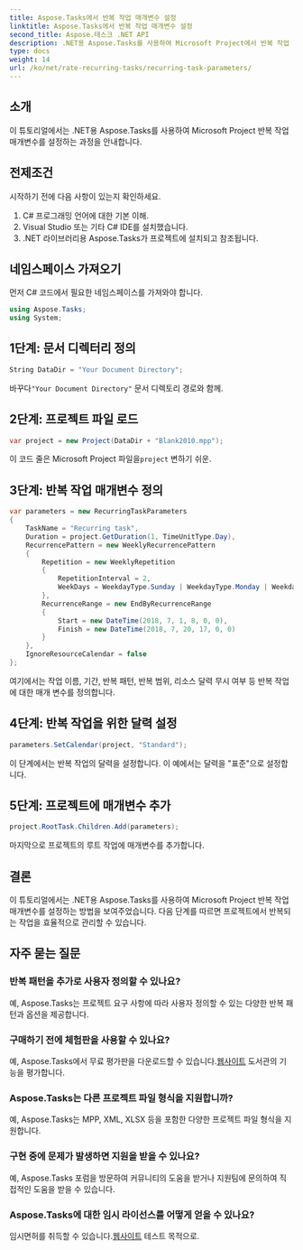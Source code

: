 ```yaml
---
title: Aspose.Tasks에서 반복 작업 매개변수 설정
linktitle: Aspose.Tasks에서 반복 작업 매개변수 설정
second_title: Aspose.태스크 .NET API
description: .NET용 Aspose.Tasks를 사용하여 Microsoft Project에서 반복 작업 매개변수를 설정하는 방법을 알아보세요. 단계별 가이드가 포함된 종합 튜토리얼입니다.
type: docs
weight: 14
url: /ko/net/rate-recurring-tasks/recurring-task-parameters/
---
```

## 소개
이 튜토리얼에서는 .NET용 Aspose.Tasks를 사용하여 Microsoft Project 반복 작업 매개변수를 설정하는 과정을 안내합니다.
## 전제조건
시작하기 전에 다음 사항이 있는지 확인하세요.
1. C# 프로그래밍 언어에 대한 기본 이해.
2. Visual Studio 또는 기타 C# IDE를 설치했습니다.
3. .NET 라이브러리용 Aspose.Tasks가 프로젝트에 설치되고 참조됩니다.

## 네임스페이스 가져오기
먼저 C# 코드에서 필요한 네임스페이스를 가져와야 합니다.
```csharp
using Aspose.Tasks;
using System;

```
## 1단계: 문서 디렉터리 정의
```csharp
String DataDir = "Your Document Directory";
```
 바꾸다`"Your Document Directory"` 문서 디렉토리 경로와 함께.
## 2단계: 프로젝트 파일 로드
```csharp
var project = new Project(DataDir + "Blank2010.mpp");
```
 이 코드 줄은 Microsoft Project 파일을`project` 변하기 쉬운.
## 3단계: 반복 작업 매개변수 정의
```csharp
var parameters = new RecurringTaskParameters
{
    TaskName = "Recurring task",
    Duration = project.GetDuration(1, TimeUnitType.Day),
    RecurrencePattern = new WeeklyRecurrencePattern
    {
        Repetition = new WeeklyRepetition
        {
            RepetitionInterval = 2,
            WeekDays = WeekdayType.Sunday | WeekdayType.Monday | WeekdayType.Friday
        },
        RecurrenceRange = new EndByRecurrenceRange
        {
            Start = new DateTime(2018, 7, 1, 8, 0, 0),
            Finish = new DateTime(2018, 7, 20, 17, 0, 0)
        }
    },
    IgnoreResourceCalendar = false
};
```
여기에서는 작업 이름, 기간, 반복 패턴, 반복 범위, 리소스 달력 무시 여부 등 반복 작업에 대한 매개 변수를 정의합니다.
## 4단계: 반복 작업을 위한 달력 설정
```csharp
parameters.SetCalendar(project, "Standard");
```
이 단계에서는 반복 작업의 달력을 설정합니다. 이 예에서는 달력을 "표준"으로 설정합니다.
## 5단계: 프로젝트에 매개변수 추가
```csharp
project.RootTask.Children.Add(parameters);
```
마지막으로 프로젝트의 루트 작업에 매개변수를 추가합니다.

## 결론
이 튜토리얼에서는 .NET용 Aspose.Tasks를 사용하여 Microsoft Project 반복 작업 매개변수를 설정하는 방법을 보여주었습니다. 다음 단계를 따르면 프로젝트에서 반복되는 작업을 효율적으로 관리할 수 있습니다.
## 자주 묻는 질문
### 반복 패턴을 추가로 사용자 정의할 수 있나요?
예, Aspose.Tasks는 프로젝트 요구 사항에 따라 사용자 정의할 수 있는 다양한 반복 패턴과 옵션을 제공합니다.
### 구매하기 전에 체험판을 사용할 수 있나요?
 예, Aspose.Tasks에서 무료 평가판을 다운로드할 수 있습니다.[웹사이트](https://purchase.aspose.com/buy) 도서관의 기능을 평가합니다.
### Aspose.Tasks는 다른 프로젝트 파일 형식을 지원합니까?
예, Aspose.Tasks는 MPP, XML, XLSX 등을 포함한 다양한 프로젝트 파일 형식을 지원합니다.
### 구현 중에 문제가 발생하면 지원을 받을 수 있나요?
예, Aspose.Tasks 포럼을 방문하여 커뮤니티의 도움을 받거나 지원팀에 문의하여 직접적인 도움을 받을 수 있습니다.
### Aspose.Tasks에 대한 임시 라이선스를 어떻게 얻을 수 있나요?
 임시면허를 취득할 수 있습니다.[웹사이트](https://purchase.aspose.com/temporary-license/) 테스트 목적으로.